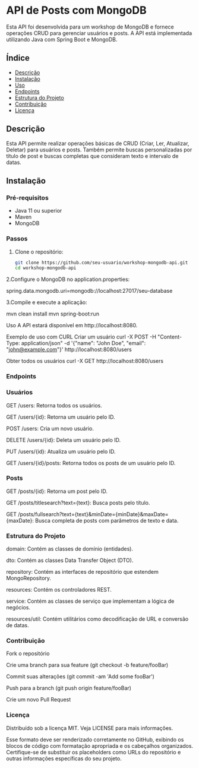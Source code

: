 # API de Posts com MongoDB 

Esta API foi desenvolvida para um workshop de MongoDB e fornece operações CRUD para gerenciar usuários e posts. A API está implementada utilizando Java com Spring Boot e MongoDB.

## Índice

- [Descrição](#descrição)
- [Instalação](#instalação)
- [Uso](#uso)
- [Endpoints](#endpoints)
- [Estrutura do Projeto](#estrutura-do-projeto)
- [Contribuição](#contribuição)
- [Licença](#licença)

## Descrição

Esta API permite realizar operações básicas de CRUD (Criar, Ler, Atualizar, Deletar) para usuários e posts. Também permite buscas personalizadas por título de post e buscas completas que consideram texto e intervalo de datas.

## Instalação

### Pré-requisitos

- Java 11 ou superior
- Maven
- MongoDB

### Passos

1. Clone o repositório:

   ```bash
   git clone https://github.com/seu-usuario/workshop-mongodb-api.git
   cd workshop-mongodb-api

2.Configure o MongoDB no application.properties:

spring.data.mongodb.uri=mongodb://localhost:27017/seu-database

3.Compile e execute a aplicação:

mvn clean install
mvn spring-boot:run

Uso
A API estará disponível em http://localhost:8080.

Exemplo de uso com CURL
Criar um usuário
curl -X POST -H "Content-Type: application/json" -d '{"name": "John Doe", "email": "john@example.com"}'
http://localhost:8080/users

Obter todos os usuários
curl -X GET http://localhost:8080/users

### Endpoints
### Usuários
GET /users: Retorna todos os usuários.

GET /users/{id}: Retorna um usuário pelo ID.

POST /users: Cria um novo usuário.

DELETE /users/{id}: Deleta um usuário pelo ID.

PUT /users/{id}: Atualiza um usuário pelo ID.

GET /users/{id}/posts: Retorna todos os posts de um usuário pelo ID.

### Posts
GET /posts/{id}: Retorna um post pelo ID.

GET /posts/titlesearch?text={text}: Busca posts pelo título.

GET /posts/fullsearch?text={text}&minDate={minDate}&maxDate={maxDate}: Busca completa de posts com parâmetros de texto e data.

### Estrutura do Projeto
domain: Contém as classes de domínio (entidades).

dto: Contém as classes Data Transfer Object (DTO).

repository: Contém as interfaces de repositório que estendem MongoRepository.

resources: Contém os controladores REST.

service: Contém as classes de serviço que implementam a lógica de negócios.

resources/util: Contém utilitários como decodificação de URL e conversão de datas.

### Contribuição
Fork o repositório

Crie uma branch para sua feature (git checkout -b feature/fooBar)

Commit suas alterações (git commit -am 'Add some fooBar')

Push para a branch (git push origin feature/fooBar)

Crie um novo Pull Request

### Licença
Distribuído sob a licença MIT. Veja LICENSE para mais informações.

Esse formato deve ser renderizado corretamente no GitHub, exibindo os blocos de código com formatação apropriada e os cabeçalhos organizados. Certifique-se de substituir os placeholders como URLs do repositório e outras informações específicas do seu projeto.



